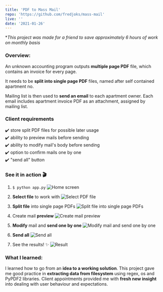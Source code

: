 ```yaml
---
title: 'PDF to Mass Mail'
repo: 'https://github.com/fredjoks/mass-mail'
live: ''
date: '2021-01-26'
---
```

**This project was made for a friend to save approximately 6 hours of work on monthly basis*
### Overview:
An unknown accounting program outputs **multiple page PDF** file,
which contains an invoice for every page.

It needs to be **split into single page PDF** files,
named after self contained apartment no.

Mailing list is then used to **send an email** to each
apartment owner. Each email includes apartment invoice
PDF as an attachment, assigned by mailing list.
### Client requirements
✔️ store split PDF files for possible later usage\
✔️ ability to preview mails before sending\
✔️ ability to modify mail's body before sending\
✔️ option to confirm mails one by one\
✔️ "send all" button
### See it in action 🎬
1. `$ python app.py`
![Home screen](/images/homescreen.png)
  
2. **Select file** to work with
![Select PDF file](/images/selectfile.gif)
3. **Split file** into single page PDFs
![Split file into single page PDFs](/images/split.gif)
4. Create mail **preview**
![Create mail preview](/images/preview.gif)
5. **Modify** mail and **send one by one**
![Modify mail and send one by one](/images/onebyone.gif)
6. **Send all**
![Send all](/images/sendall.gif)
7. See the results! ✨
![Result](/images/result.gif)
### What I learned:
I learned how to go from an **idea to a working solution**.
This project gave me good practice in **extracting data from filesystem**
using regex, os and PyPDF2 libraries.
Client appointments provided me with **fresh new insight** into
dealing with user behaviour and expectations.